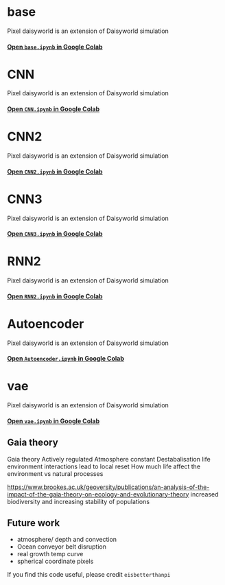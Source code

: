 

<!-- [![Open In Colab](https://colab.research.google.com/assets/colab-badge.svg)](https://colab.research.google.com/github/eisbetterthanpi/python/pytorch/blob/master/Autoencoder.ipynb) -->



# base
Pixel daisyworld is an extension of Daisyworld simulation
#### [Open `base.ipynb` in Google Colab](https://colab.research.google.com/github/eisbetterthanpi/pytorch/blob/master/base.ipynb)

# CNN
Pixel daisyworld is an extension of Daisyworld simulation
#### [Open `CNN.ipynb` in Google Colab](CNN.ipynb)
# CNN2
Pixel daisyworld is an extension of Daisyworld simulation
#### [Open `CNN2.ipynb` in Google Colab](CNN2.ipynb)
# CNN3
Pixel daisyworld is an extension of Daisyworld simulation
#### [Open `CNN3.ipynb` in Google Colab](CNN3.ipynb)
# RNN2
Pixel daisyworld is an extension of Daisyworld simulation
#### [Open `RNN2.ipynb` in Google Colab](RNN2.ipynb)

# Autoencoder
Pixel daisyworld is an extension of Daisyworld simulation
#### [Open `Autoencoder.ipynb` in Google Colab](Autoencoder.ipynb)
# vae
Pixel daisyworld is an extension of Daisyworld simulation
#### [Open `vae.ipynb` in Google Colab](vae.ipynb)





## Gaia theory
Gaia theory
Actively regulated
Atmosphere constant
Destabalisation life environment interactions lead to local reset
How much life affect the environment vs natural processes

https://www.brookes.ac.uk/geoversity/publications/an-analysis-of-the-impact-of-the-gaia-theory-on-ecology-and-evolutionary-theory
increased biodiversity and increasing stability of populations



## Future work
- atmosphere/ depth and convection
- Ocean conveyor belt disruption
- real growth temp curve
- spherical coordinate pixels

If you find this code useful, please credit `eisbetterthanpi`

[website]: https://github.com/eisbetterthanpi

